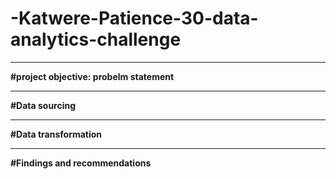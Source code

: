 # -Katwere-Patience-30-data-analytics-challenge

----
**#project objective: probelm statement**



----
**#Data sourcing**



----
**#Data transformation**



----
**#Findings and recommendations**
#
